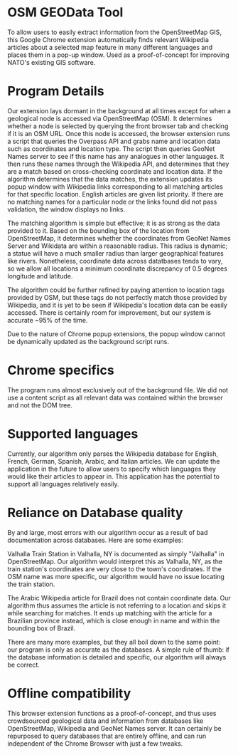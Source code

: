 # OSM GEOData Tool
To allow users to easily extract information from the OpenStreetMap GIS, this Google Chrome extension automatically finds relevant Wikipedia articles about a selected map feature in many different languages and places them in a pop-up window. Used as a proof-of-concept for improving NATO's existing GIS software.

# Program Details
Our extension lays dormant in the background at all times except for when a geological node is accessed via OpenStreetMap (OSM). It determines whether a node is selected by querying the front browser tab and checking if it is an OSM URL. Once this node is accessed, the browser extension runs a script that queries the Overpass API and grabs name and location data such as coordinates and location type. The script then queries GeoNet Names server to see if this name has any analogues in other languages. It then runs these names through the Wikipedia API, and determines that they are a match based on cross-checking coordinate and location data. If the algorithm determines that the data matches, the extension updates its popup window with Wikipedia links corresponding to all matching articles for that specific location. English articles are given list priority. If there are no matching names for a particular node or the links found did not pass validation, the window displays no links.

The matching algorithm is simple but effective; it is as strong as the data provided to it. Based on the bounding box of the location from OpenStreetMap, it determines whether the coordinates from GeoNet Names Server and Wikidata are within a reasonable radius. This radius is dynamic; a statue will have a much smaller radius than larger geographical features like rivers. Nonetheless, coordinate data across datatbases tends to vary, so we allow all locations a minimum coordinate discrepancy of 0.5 degrees longitude and latitude. 

The algorithm could be further refined by paying attention to location tags provided by OSM, but these tags do not perfectly match those provided by Wikipedia, and it is yet to be seen if Wikipedia's location data can be easily accessed. There is certainly room for improvement, but our system is accurate ~95% of the time.

Due to the nature of Chrome popup extensions, the popup window cannot be dynamically updated as the background script runs.

# Chrome specifics
The program runs almost exclusively out of the background file. We did not use a content script as all relevant data was contained within the browser and not the DOM tree. 

# Supported languages
Currently, our algorithm only parses the Wikipedia database for English, French, German, Spanish, Arabic, and Italian articles. We can update the application in the future to allow users to specify which languages they would like their articles to appear in. This application has the potential to support all languages relatively easily.

# Reliance on Database quality
By and large, most errors with our algorithm occur as a result of bad documentation across databases. Here are some examples:

Valhalla Train Station in Valhalla, NY is documented as simply "Valhalla" in OpenStreetMap. Our algorithm would interpret this as Valhalla, NY, as the train station's coordinates are very close to the town's coordinates. If the OSM name was more specific, our algorithm would have no issue locating the train station.

The Arabic Wikipedia article for Brazil does not contain coordinate data. Our algorithm thus assumes the article is not referring to a location and skips it while searching for matches. It ends up matching with the article for a Brazilian province instead, which is close enough in name and within the bounding box of Brazil.

There are many more examples, but they all boil down to the same point: our program is only as accurate as the databases. A simple rule of thumb: if the database information is detailed and specific, our algorithm will always be correct.

# Offline compatibility
This browser extension functions as a proof-of-concept, and thus uses crowdsourced geological data and information from databases like OpenStreetMap, Wikipedia and GeoNet Names server. It can certainly be repurposed to query databases that are entirely offline, and can run independent of the Chrome Browser with just a few tweaks.